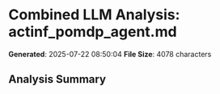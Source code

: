 # Combined LLM Analysis: actinf_pomdp_agent.md

**Generated**: 2025-07-22 08:50:04
**File Size**: 4078 characters

## Analysis Summary


